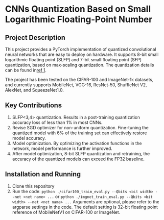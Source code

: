 # CNNs Quantization Based on Small Logarithmic Floating-Point Number

## Project Description

This project provides a PyTorch implementation of quantized convolutional neural networks that are easy to deploy on hardware. It supports 8-bit small logarithmic floating point (SLFP) and 7-bit small floating point (SFP) quantization, based on max-scaling quantization. The quantization details can be found in[ref 1](https://ieeexplore.ieee.org/document/9920192).

The project has been tested on the CIFAR-100 and ImageNet-1k datasets, and currently supports MobileNet, VGG-16, ResNet-50, ShuffleNet V2, AlexNet, and SqueezeNet1.0.

## Key Contributions

1. SLFP<3,4> quantization. Results in a post-training quantization accuracy loss of less than 1% in most CNNs.
2. Revise SGD optimizer for non-uniform quantization. Fine-tuning the quantized model with 6% of the training set can effectively restore model accuracy.
3. Model optimization. By optimizing the activation functions in the network, model performance is further improved.
4. After model optimization, 8-bit SLFP quantization and retraining, the accuracy of the quantized models can exceed the FP32 baseline.

## Installation and Running

1. Clone this repository
2. Run the code: `python ./cifar100_train_eval.py --Qbits <bit width> --net <net name> ...` or `python ./imgnet_train_eval.py --Qbits <bit width> --net <net name> ...`
Arguments are optional, please refer to the argparse settings in the code. The default setting is 32-bit floating point reference of MobileNetV1 on CIFAR-100 or ImageNet.

